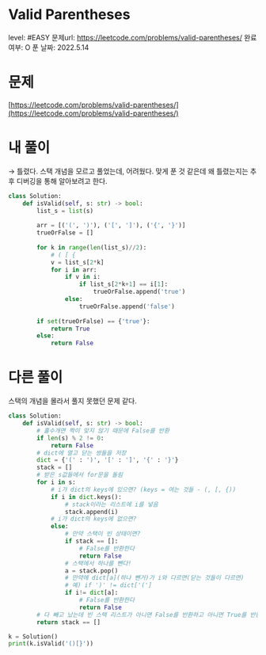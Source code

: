 # Valid Parentheses

level: #EASY
문제url: https://leetcode.com/problems/valid-parentheses/
완료 여부: O
푼 날짜: 2022.5.14

# 문제

[https://leetcode.com/problems/valid-parentheses/](https://leetcode.com/problems/valid-parentheses/)

# 내 풀이

→ 틀렸다. 스택 개념을 모르고 풀었는데, 어려웠다. 맞게 푼 것 같은데 왜 틀렸는지는 추후 디버깅을 통해 알아보려고 한다.

```python
class Solution:
    def isValid(self, s: str) -> bool:
        list_s = list(s)
        
        arr = [('(', ')'), ('[', ']'), ('{', '}')]
        trueOrFalse = []
        
        for k in range(len(list_s)//2):
            # ( [ {
            v = list_s[2*k]
            for i in arr:
                if v in i:
                    if list_s[2*k+1] == i[1]:
                        trueOrFalse.append('true')
                else:
                    trueOrFalse.append('false')
        
        if set(trueOrFalse) == {'true'}:
            return True
        else:
            return False
```

# 다른 풀이

스택의 개념을 몰라서 풀지 못했던 문제 같다.

```python
class Solution:
    def isValid(self, s: str) -> bool:
        # 홀수개면 짝이 맞지 않기 때문에 False를 반환
        if len(s) % 2 != 0:
            return False
        # dict에 열고 닫는 쌍들을 저장
        dict = {'(' : ')', '[' : ']', '{' : '}'}
        stack = []
        # 받은 s값들에서 for문을 돌림
        for i in s:
            # i가 dict의 keys에 있으면? (keys = 여는 것들 - (, [, {))
            if i in dict.keys():
                # stack이라는 리스트에 i를 넣음
                stack.append(i)
            # i가 dict의 keys에 없으면?
            else:
                # 만약 스택이 빈 상태이면?
                if stack == []:
                    # False를 반환한다
                    return False
                # 스택에서 하나를 뺀다!
                a = stack.pop()
                # 만약에 dict[a](하나 뺀거)가 i와 다르면(닫는 것들이 다르면)
                # 예) if ')' != dict['(']
                if i!= dict[a]:
                    # False를 반환한다
                    return False
        # 다 빼고 났는데 빈 스택 리스트가 아니면 False를 반환하고 아니면 True를 반환한다
        return stack == []

k = Solution()
print(k.isValid('()[}'))
```
